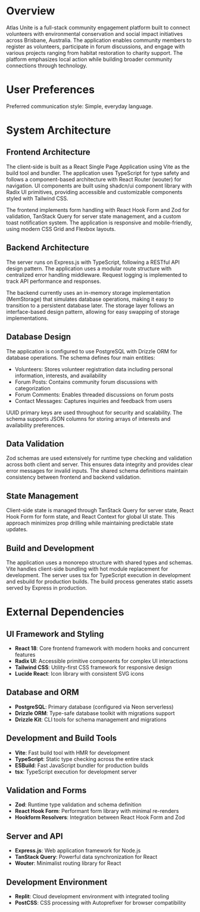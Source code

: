 # Overview

Atlas Unite is a full-stack community engagement platform built to connect volunteers with environmental conservation and social impact initiatives across Brisbane, Australia. The application enables community members to register as volunteers, participate in forum discussions, and engage with various projects ranging from habitat restoration to charity support. The platform emphasizes local action while building broader community connections through technology.

# User Preferences

Preferred communication style: Simple, everyday language.

# System Architecture

## Frontend Architecture
The client-side is built as a React Single Page Application using Vite as the build tool and bundler. The application uses TypeScript for type safety and follows a component-based architecture with React Router (wouter) for navigation. UI components are built using shadcn/ui component library with Radix UI primitives, providing accessible and customizable components styled with Tailwind CSS.

The frontend implements form handling with React Hook Form and Zod for validation, TanStack Query for server state management, and a custom toast notification system. The application is responsive and mobile-friendly, using modern CSS Grid and Flexbox layouts.

## Backend Architecture
The server runs on Express.js with TypeScript, following a RESTful API design pattern. The application uses a modular route structure with centralized error handling middleware. Request logging is implemented to track API performance and responses.

The backend currently uses an in-memory storage implementation (MemStorage) that simulates database operations, making it easy to transition to a persistent database later. The storage layer follows an interface-based design pattern, allowing for easy swapping of storage implementations.

## Database Design
The application is configured to use PostgreSQL with Drizzle ORM for database operations. The schema defines four main entities:
- Volunteers: Stores volunteer registration data including personal information, interests, and availability
- Forum Posts: Contains community forum discussions with categorization
- Forum Comments: Enables threaded discussions on forum posts  
- Contact Messages: Captures inquiries and feedback from users

UUID primary keys are used throughout for security and scalability. The schema supports JSON columns for storing arrays of interests and availability preferences.

## Data Validation
Zod schemas are used extensively for runtime type checking and validation across both client and server. This ensures data integrity and provides clear error messages for invalid inputs. The shared schema definitions maintain consistency between frontend and backend validation.

## State Management
Client-side state is managed through TanStack Query for server state, React Hook Form for form state, and React Context for global UI state. This approach minimizes prop drilling while maintaining predictable state updates.

## Build and Development
The application uses a monorepo structure with shared types and schemas. Vite handles client-side bundling with hot module replacement for development. The server uses tsx for TypeScript execution in development and esbuild for production builds. The build process generates static assets served by Express in production.

# External Dependencies

## UI Framework and Styling
- **React 18**: Core frontend framework with modern hooks and concurrent features
- **Radix UI**: Accessible primitive components for complex UI interactions
- **Tailwind CSS**: Utility-first CSS framework for responsive design
- **Lucide React**: Icon library with consistent SVG icons

## Database and ORM
- **PostgreSQL**: Primary database (configured via Neon serverless)
- **Drizzle ORM**: Type-safe database toolkit with migrations support
- **Drizzle Kit**: CLI tools for schema management and migrations

## Development and Build Tools
- **Vite**: Fast build tool with HMR for development
- **TypeScript**: Static type checking across the entire stack
- **ESBuild**: Fast JavaScript bundler for production builds
- **tsx**: TypeScript execution for development server

## Validation and Forms
- **Zod**: Runtime type validation and schema definition
- **React Hook Form**: Performant form library with minimal re-renders
- **Hookform Resolvers**: Integration between React Hook Form and Zod

## Server and API
- **Express.js**: Web application framework for Node.js
- **TanStack Query**: Powerful data synchronization for React
- **Wouter**: Minimalist routing library for React

## Development Environment
- **Replit**: Cloud development environment with integrated tooling
- **PostCSS**: CSS processing with Autoprefixer for browser compatibility